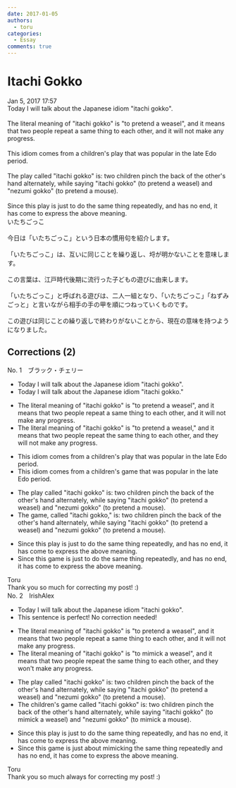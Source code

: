```yaml
---
date: 2017-01-05
authors:
  - toru
categories:
  - Essay
comments: true
---
```


# Itachi Gokko
<div class="date">Jan 5, 2017 17:57</div>
<div id="post"><div id="body_show_ori">
Today I will talk about the Japanese idiom "itachi gokko".<br/><br/>The literal meaning of "itachi gokko" is "to pretend a weasel", and it means that two people repeat a same thing to each other, and it will not make any progress.<br/><br/>This idiom comes from a children's play that was popular in the late Edo period.<br/><br/>The play called "itachi gokko" is: two children pinch the back of the other's hand alternately, while saying "itachi gokko" (to pretend a weasel) and "nezumi gokko" (to pretend a mouse).<br/><br/>Since this play is just to do the same thing repeatedly, and has no end, it has come to express the above meaning.
</div></div>

<!-- more -->

<div id="post_ja"><div id="body_show_mo">
いたちごっこ<br/><br/>今日は「いたちごっこ」という日本の慣用句を紹介します。<br/><br/>「いたちごっこ」は、互いに同じことを繰り返し、埒が明かないことを意味します。<br/><br/>この言葉は、江戸時代後期に流行った子どもの遊びに由来します。<br/><br/>「いたちごっこ」と呼ばれる遊びは、二人一組となり、「いたちごっこ」「ねずみごっと」と言いながら相手の手の甲を順につねっていくものです。<br/><br/>この遊びは同じことの繰り返しで終わりがないことから、現在の意味を持つようになりました。
</div></div>

## Corrections (2)
<div id="block"><div class="first_name"> No. 1　<span class="just_name">ブラック・チェリー</span></div><div id="block2">
<ul class="correction_field">
<li class="incorrect">Today I will talk about the Japanese idiom "itachi gokko".</li>
<li class="corrected correct">
Today I will talk about the Japanese idiom "itachi gokko<span class="f_blue">.</span>"
</li>
</ul>
<ul class="correction_field">
<li class="incorrect">The literal meaning of "itachi gokko" is "to pretend a weasel", and it means that two people repeat a same thing to each other, and it will not make any progress.</li>
<li class="corrected correct">
The literal meaning of "itachi gokko" is "to pretend a weasel," and it means that two people repeat <span class="f_blue">the</span> same thing to each other, and <span class="f_blue">they</span> will not make any progress.
</li>
</ul>
<ul class="correction_field">
<li class="incorrect">This idiom comes from a children's play that was popular in the late Edo period.</li>
<li class="corrected correct">
This idiom comes from a children's <span class="f_blue">game</span> that was popular in the late Edo period.
</li>
</ul>
<ul class="correction_field">
<li class="incorrect">The play called "itachi gokko" is: two children pinch the back of the other's hand alternately, while saying "itachi gokko" (to pretend a weasel) and "nezumi gokko" (to pretend a mouse).</li>
<li class="corrected correct">
The <span class="f_blue">game</span>, called "itachi gokko," is: two children pinch the back of the other's hand alternately, while saying "itachi gokko" (to pretend a weasel) and "nezumi gokko" (to pretend a mouse).
</li>
</ul>
<ul class="correction_field">
<li class="incorrect">Since this play is just to do the same thing repeatedly, and has no end, it has come to express the above meaning.</li>
<li class="corrected correct">
Since this <span class="f_blue">game</span> is just to do the same thing repeatedly, and has no end, it has come to express the above meaning.
</li>
</ul>
</div><div class="name"><span class="just_name">Toru</span><br>
Thank you so much for correcting my post! :)
</div>
</div>
<div id="block"><div class="first_name"> No. 2　<span class="just_name">IrishAlex</span></div><div id="block2">
<ul class="correction_field">
<li class="incorrect">Today I will talk about the Japanese idiom "itachi gokko".</li>
<li class="corrected perfect">This sentence is perfect! No correction needed!</li>
</ul>
<ul class="correction_field">
<li class="incorrect">The literal meaning of "itachi gokko" is "to pretend a weasel", and it means that two people repeat a same thing to each other, and it will not make any progress.</li>
<li class="corrected correct">
The literal meaning of "itachi gokko" is "to <span class="f_blue">mimick</span> a weasel", and it means that two people repeat <span class="f_blue">the</span> same thing to each other, and <span class="f_blue">they won't </span>make any progress.
</li>
</ul>
<ul class="correction_field">
<li class="incorrect">The play called "itachi gokko" is: two children pinch the back of the other's hand alternately, while saying "itachi gokko" (to pretend a weasel) and "nezumi gokko" (to pretend a mouse).</li>
<li class="corrected correct">
The <span class="f_blue">children's game</span> called "itachi gokko" is: two children pinch the back of the other's hand alternately, while saying "itachi gokko" (to <span class="f_blue">mimick</span> a weasel) and "nezumi gokko" (to <span class="f_blue">mimick</span> a mouse).
</li>
</ul>
<ul class="correction_field">
<li class="incorrect">Since this play is just to do the same thing repeatedly, and has no end, it has come to express the above meaning.</li>
<li class="corrected correct">
Since this <span class="f_blue">game </span>is just <span class="f_blue">about mimicking </span>the same thing repeatedly and has no end, it has come to express the above meaning.
</li>
</ul>
</div><div class="name"><span class="just_name">Toru</span><br>
Thank you so much always for correcting my post! :)
</div>
</div>

